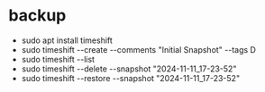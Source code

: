 # backup
* sudo apt install timeshift
* sudo timeshift --create --comments "Initial Snapshot" --tags D
* sudo timeshift --list
* sudo timeshift --delete --snapshot "2024-11-11_17-23-52"
* sudo timeshift --restore --snapshot "2024-11-11_17-23-52"
